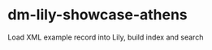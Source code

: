 dm-lily-showcase-athens
=======================

Load XML example record into Lily, build index and search
